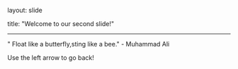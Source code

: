 layout: slide

title: "Welcome to our second slide!"

---

" Float like a butterfly,sting like a bee." - Muhammad Ali

Use the left arrow to go back!

